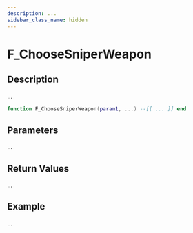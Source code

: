 ```yaml
---
description: ...
sidebar_class_name: hidden
---
```


# F_ChooseSniperWeapon

## Description

...

```lua
function F_ChooseSniperWeapon(param1, ...) --[[ ... ]] end
```

## Parameters

...

## Return Values

...

## Example

...

